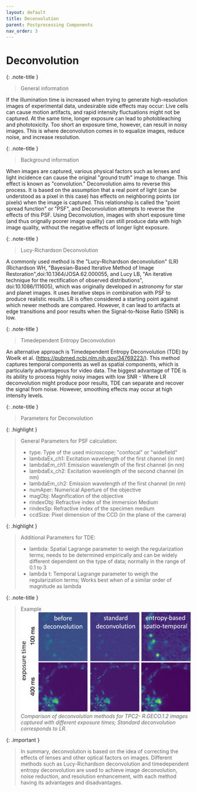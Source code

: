 ```yaml
---
layout: default
title: Deconvolution
parent: Postprocessing Components
nav_order: 3
---
```


# Deconvolution

{: .note-title }
> General information

If the illumination time is increased when trying to generate high-resolution images of experimental data, 
undesirable side effects may occur: Live cells can cause motion artifacts, and rapid intensity fluctuations might 
not be captured. At the same time, longer exposure can lead to photobleaching and phototoxicity.
Too short an exposure time, however, can result in noisy images. 
This is where deconvolution comes in to equalize images, reduce noise, and increase resolution.

{: .note-title }
> Background information

When images are captured, various physical factors such as lenses and light incidence can cause
the original "ground truth" image to change. This effect is known as "convolution." Deconvolution aims to reverse this
process. It is based on the assumption that a real point of light (can be understood as a pixel in this case) 
has effects on neighboring points (or pixels) when the image is captured. 
This relationship is called the "point spread function" or "PSF", and Deconvolution attempts to reverse the effects
of this PSF. Using Deconvolution, images with short exposure time (and thus orignally poorer image quality) can still
produce data with high image quality, without the negative effects of longer light exposure.


{: .note-title }
> Lucy-Richardson Deconvolution

A commonly used method is the "Lucy-Richardson deconvolution" (LR) (Richardson WH, "Bayesian-Based Iterative Method
of Image Restoration",doi:10.1364/JOSA.62.000055, and Lucy LB, "An iterative technique for the rectification of 
observed distributions", doi:10.1086/111605), which was originally
developed in astronomy for star and planet images. 
It uses iterative steps in combination with PSF to produce realistic results.
LR is often considered a starting point against which newer methods are compared. 
However, it can lead to artifacts at edge transitions and poor results when the Signal-to-Noise Ratio (SNR) is low.


{: .note-title }
> Timedependent Entropy Deconvolution

An alternative approach is Timedependent Entropy Deconvolution (TDE) by Woelk et al. (https://pubmed.ncbi.nlm.nih.gov/34769223/).
This method captures temporal components as well as spatial components, which is particularly 
advantageous for video data. The biggest advantage of TDE is its ability to process
highly noisy images with low SNR -  Where LR deconvolution might produce poor results,
TDE can separate and recover the signal from noise. 
However, smoothing effects may occur at high intensity levels.

{: .note-title }
> Parameters for Deconvolution

{: .highlight }
>General Parameters for PSF calculation:
>- type: Type of the used microscope; "confocal" or "widefield"
>- lambdaEx_ch1: Excitation wavelength of the first channel (in nm)
>- lambdaEm_ch1: Emission wavelength of the first channel (in nm)
>- lambdaEx_ch2: Excitation wavelength of the second channel (in nm)
>- lambdaEm_ch2: Emission wavelength of the first channel (in nm)
>- numAper: Numerical Aperture of the objective 
>- magObj: Magnification of the objective
>- rindexObj: Refractive index of the immersion Medium
>- rindexSp: Refractive index of the specimen medium
>- ccdSize: Pixel dimension of the CCD (in the plane of the camera)

{: .highlight }
>Additional Parameters for TDE: 
>- lambda:  Spatial Lagrange parameter to weigh the regularization terms; needs to be determined empirically and can be widely 
> different dependent on the type of data; normally in the range of 0.1 to 3
>- lambda t: Temporal Lagrange parameter to weigh the regularization terms; Works best when of a similar order of magnitude as lambda

{: .note-title }
> Example 
> ![](decon.png)
> _Comparison of deconvolution methods for TPC2-
> R.GECO.1.2 images captured with different 
> exposure times; Standard deconvolution corresponds to LR._ 

{: .important }
>In summary, deconvolution is based on the idea of correcting the effects of lenses and other optical factors on images. Different methods such as Lucy-Richardson deconvolution and timedependent entropy deconvolution are used to achieve image deconvolution, noise reduction, and resolution enhancement, with each method having its advantages and disadvantages.
